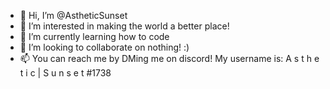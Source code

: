 - 👋 Hi, I’m @AstheticSunset
- 👀 I’m interested in making the world a better place!
- 🌱 I’m currently learning how to code
- 💞️ I’m looking to collaborate on nothing! :)
- 📫 You can reach me by DMing me on discord! My username is: A s t h e t i c | S u n s e t #1738

<!---
AstheticSunset/AstheticSunset is a ✨ special ✨ repository because its `README.md` (this file) appears on your GitHub profile.
You can click the Preview link to take a look at your changes.
--->
